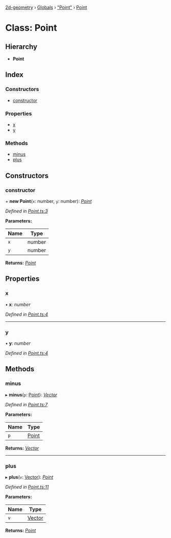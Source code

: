 [2d-geometry](../README.md) › [Globals](../globals.md) › ["Point"](../modules/_point_.md) › [Point](_point_.point.md)

# Class: Point

## Hierarchy

* **Point**

## Index

### Constructors

* [constructor](_point_.point.md#constructor)

### Properties

* [x](_point_.point.md#x)
* [y](_point_.point.md#y)

### Methods

* [minus](_point_.point.md#minus)
* [plus](_point_.point.md#plus)

## Constructors

###  constructor

\+ **new Point**(`x`: number, `y`: number): *[Point](_point_.point.md)*

*Defined in [Point.ts:3](https://github.com/ruffythepirate/ts-geometry-2d/blob/217fd37/src/Point.ts#L3)*

**Parameters:**

Name | Type |
------ | ------ |
`x` | number |
`y` | number |

**Returns:** *[Point](_point_.point.md)*

## Properties

###  x

• **x**: *number*

*Defined in [Point.ts:4](https://github.com/ruffythepirate/ts-geometry-2d/blob/217fd37/src/Point.ts#L4)*

___

###  y

• **y**: *number*

*Defined in [Point.ts:4](https://github.com/ruffythepirate/ts-geometry-2d/blob/217fd37/src/Point.ts#L4)*

## Methods

###  minus

▸ **minus**(`p`: [Point](_point_.point.md)): *[Vector](_vector_.vector.md)*

*Defined in [Point.ts:7](https://github.com/ruffythepirate/ts-geometry-2d/blob/217fd37/src/Point.ts#L7)*

**Parameters:**

Name | Type |
------ | ------ |
`p` | [Point](_point_.point.md) |

**Returns:** *[Vector](_vector_.vector.md)*

___

###  plus

▸ **plus**(`v`: [Vector](_vector_.vector.md)): *[Point](_point_.point.md)*

*Defined in [Point.ts:11](https://github.com/ruffythepirate/ts-geometry-2d/blob/217fd37/src/Point.ts#L11)*

**Parameters:**

Name | Type |
------ | ------ |
`v` | [Vector](_vector_.vector.md) |

**Returns:** *[Point](_point_.point.md)*
